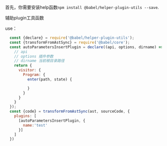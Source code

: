 首先，你需要安装help函数`npm install @babel/helper-plugin-utils --save`.

辅助plugin工具函数


use：

```js
  const {declare} = require('@babel/helper-plugin-utils');
  const {transformFromAstSync} = require('@babel/core');
  const autoParametersInsertPlugin = declare((api, options, dirname) => {
    // api 
    // options 插件参数
    // dirname 当前根目录路径
    return {
      visitor: {
        Program: {
          enter(path, state) {

          }
        }
      }
    }
  });
  const {code} = transformFromAstSync(ast, sourceCode, {
    plugins: [
      [autoParametersInsertPlugin, {
        name:'test'
      }]
    ]
  })
```